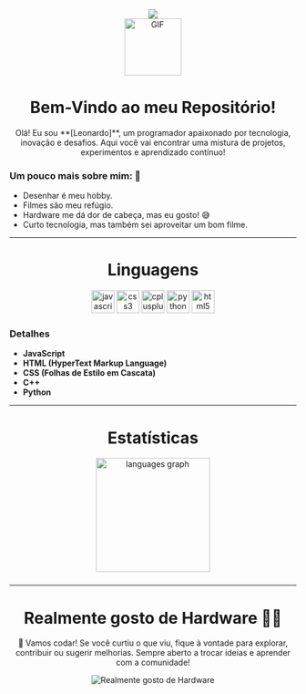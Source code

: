 <div align="center">
  <img src="https://profile-counter.glitch.me/DevFrances01/count.svg?" />
</div>

<div align="center">
  <img src="https://media2.giphy.com/media/v1.Y2lkPTc5MGI3NjExZnRycDh0Y3E4Z2FiMmkydjBwczIybDRicWZzemUwenFuYzQ1NmMwMiZlcD12MV9pbnRlcm5hbF9naWZfYnlfaWQmY3Q9cw/Sh1iCtJZEdx4PFYy4q/giphy.gif" alt="GIF" width="100" />
</div>

<h1 align="center">Bem-Vindo ao meu Repositório!</h1>

<p align="center">
Olá! Eu sou **[Leonardo]**, um programador apaixonado por tecnologia, inovação e desafios. Aqui você vai encontrar uma mistura de projetos, experimentos e aprendizado contínuo!
</p>

### Um pouco mais sobre mim: 🫠
- Desenhar é meu hobby.
- Filmes são meu refúgio.
- Hardware me dá dor de cabeça, mas eu gosto! 😅
- Curto tecnologia, mas também sei aproveitar um bom filme.

---

<h1 align="center">Linguagens</h1>
<div align="center">
  <img src="https://cdn.jsdelivr.net/gh/devicons/devicon/icons/javascript/javascript-original.svg" height="40" alt="javascript logo" />
  <img src="https://cdn.jsdelivr.net/gh/devicons/devicon/icons/css3/css3-original.svg" height="40" alt="css3 logo" />
  <img src="https://cdn.jsdelivr.net/gh/devicons/devicon/icons/cplusplus/cplusplus-original.svg" height="40" alt="cplusplus logo" />
  <img src="https://cdn.jsdelivr.net/gh/devicons/devicon/icons/python/python-original.svg" height="40" alt="python logo" />
  <img src="https://cdn.jsdelivr.net/gh/devicons/devicon/icons/html5/html5-original.svg" height="40" alt="html5 logo" />
</div>


### Detalhes
- **JavaScript**
- **HTML (HyperText Markup Language)**
- **CSS (Folhas de Estilo em Cascata)**
- **C++**
- **Python**

---

<h1 align="center">Estatísticas</h1>

<div align="center">

  
<img src="https://github-readme-stats.vercel.app/api/top-langs?username=DevFrances01&locale=pt-br&hide_title=false&layout=compact&card_width=320&langs_count=5&theme=dracula&hide_border=false&order=2&custom_title=Linguagens%20mais%20usadas" height="200" alt="languages graph"  />
</div>

###


---

<h1 align="center">Realmente gosto de Hardware 👨‍💻</h1>
<p align="center">🚀 Vamos codar! Se você curtiu o que viu, fique à vontade para explorar, contribuir ou sugerir melhorias. Sempre aberto a trocar ideias e aprender com a comunidade!</p>

<div align="center">
  <img src="https://media3.giphy.com/media/v1.Y2lkPTc5MGI3NjExcDFqMWswajd1eTVrdHpvYjVrNGhvc21lbWQ1YXZ1dm8yMmQxdHdmdiZlcD12MV9pbnRlcm5hbF9naWZfYnlfaWQmY3Q9cw/bSj50stfMtJ12ihYUq/giphy.gif" alt="Realmente gosto de Hardware" />
</div>
